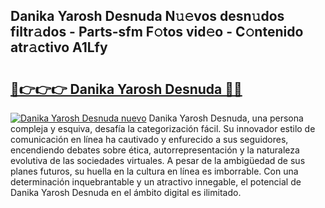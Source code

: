 ## Danika Yarosh Desnuda N𝚞𝚎vos desn𝚞dos filtr𝚊dos - Parts-sfm F𝚘tos vid𝚎o - C𝚘ntenido atr𝚊ctivo A1Lfy

# <h2><a href="http://mb9ih8.tromn.icu/?c=Danika+Yarosh+Desnuda">🔗👉👉👉 Danika Yarosh Desnuda 🔗🔗</a></h2>

[![Danika Yarosh Desnuda nuevo](https://i.imgur.com/pEAQMta.gif)](http://mb9ih8.tromn.icu/?c=Danika+Yarosh+Desnuda)
Danika Yarosh Desnuda, una persona compleja y esquiva, desafía la categorización fácil. Su innovador estilo de comunicación en línea ha cautivado y enfurecido a sus seguidores, encendiendo debates sobre ética, autorrepresentación y la naturaleza evolutiva de las sociedades virtuales. A pesar de la ambigüedad de sus planes futuros, su huella en la cultura en línea es imborrable. Con una determinación inquebrantable y un atractivo innegable, el potencial de Danika Yarosh Desnuda en el ámbito digital es ilimitado.
